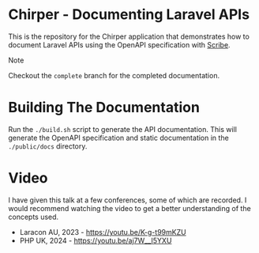 # Chirper - Documenting Laravel APIs

This is the repository for the Chirper application that demonstrates how to document Laravel APIs using the OpenAPI specification with [Scribe](https://scribe.knuckles.wtf).

> [!NOTE]
> Checkout the `complete` branch for the completed documentation.

# Building The Documentation

Run the `./build.sh` script to generate the API documentation. This will generate the OpenAPI specification and static documentation in the `./public/docs` directory.

# Video

I have given this talk at a few conferences, some of which are recorded. I would recommend watching the video to get a better understanding of the concepts used. 

- Laracon AU, 2023 - https://youtu.be/K-g-t99mKZU
- PHP UK, 2024 - https://youtu.be/aj7W__I5YXU
